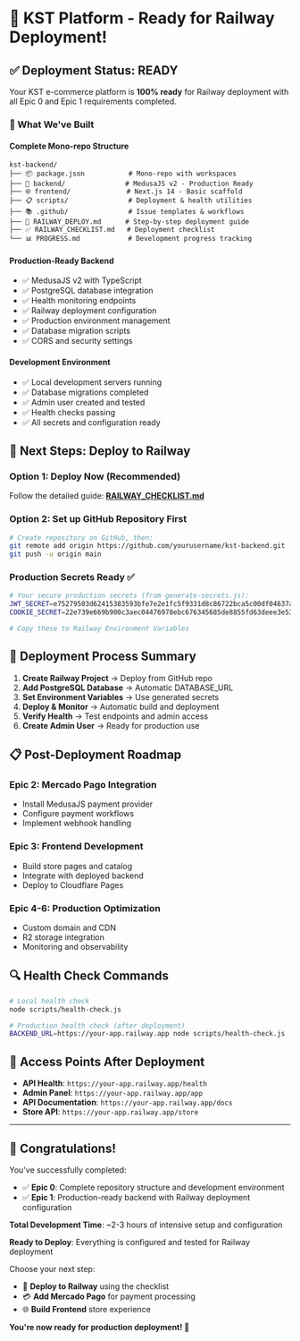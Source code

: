 # 🎉 KST Platform - Ready for Railway Deployment!

## ✅ Deployment Status: READY

Your KST e-commerce platform is **100% ready** for Railway deployment with all Epic 0 and Epic 1 requirements completed.

### 🔧 What We've Built

#### Complete Mono-repo Structure
```
kst-backend/
├── 📦 package.json           # Mono-repo with workspaces
├── 🔧 backend/               # MedusaJS v2 - Production Ready
├── 🌐 frontend/              # Next.js 14 - Basic scaffold  
├── 📋 scripts/               # Deployment & health utilities
├── 📚 .github/               # Issue templates & workflows
├── 🚀 RAILWAY_DEPLOY.md      # Step-by-step deployment guide
├── ✅ RAILWAY_CHECKLIST.md   # Deployment checklist
└── 📊 PROGRESS.md            # Development progress tracking
```

#### Production-Ready Backend
- ✅ MedusaJS v2 with TypeScript
- ✅ PostgreSQL database integration  
- ✅ Health monitoring endpoints
- ✅ Railway deployment configuration
- ✅ Production environment management
- ✅ Database migration scripts
- ✅ CORS and security settings

#### Development Environment
- ✅ Local development servers running
- ✅ Database migrations completed
- ✅ Admin user created and tested
- ✅ Health checks passing
- ✅ All secrets and configuration ready

## 🚀 Next Steps: Deploy to Railway

### Option 1: Deploy Now (Recommended)
Follow the detailed guide: **[RAILWAY_CHECKLIST.md](RAILWAY_CHECKLIST.md)**

### Option 2: Set up GitHub Repository First
```bash
# Create repository on GitHub, then:
git remote add origin https://github.com/yourusername/kst-backend.git
git push -u origin main
```

### Production Secrets Ready ✅
```bash
# Your secure production secrets (from generate-secrets.js):
JWT_SECRET=e75279503d62415383593bfe7e2e1fc5f9331d8c86722bca5c00df04637a1984
COOKIE_SECRET=22e739e669b900c3aec04476978ebc676345685de8855fd63deee3e5375c977f

# Copy these to Railway Environment Variables
```

## 🎯 Deployment Process Summary

1. **Create Railway Project** → Deploy from GitHub repo
2. **Add PostgreSQL Database** → Automatic DATABASE_URL  
3. **Set Environment Variables** → Use generated secrets
4. **Deploy & Monitor** → Automatic build and deployment
5. **Verify Health** → Test endpoints and admin access
6. **Create Admin User** → Ready for production use

## 📋 Post-Deployment Roadmap

### Epic 2: Mercado Pago Integration
- Install MedusaJS payment provider
- Configure payment workflows  
- Implement webhook handling

### Epic 3: Frontend Development
- Build store pages and catalog
- Integrate with deployed backend
- Deploy to Cloudflare Pages

### Epic 4-6: Production Optimization
- Custom domain and CDN
- R2 storage integration
- Monitoring and observability

## 🔍 Health Check Commands

```bash
# Local health check
node scripts/health-check.js

# Production health check (after deployment)
BACKEND_URL=https://your-app.railway.app node scripts/health-check.js
```

## 📱 Access Points After Deployment

- **API Health**: `https://your-app.railway.app/health`
- **Admin Panel**: `https://your-app.railway.app/app` 
- **API Documentation**: `https://your-app.railway.app/docs`
- **Store API**: `https://your-app.railway.app/store`

---

## 🎊 Congratulations!

You've successfully completed:
- ✅ **Epic 0**: Complete repository structure and development environment
- ✅ **Epic 1**: Production-ready backend with Railway deployment configuration

**Total Development Time**: ~2-3 hours of intensive setup and configuration

**Ready to Deploy**: Everything is configured and tested for Railway deployment

Choose your next step:
- 🚀 **Deploy to Railway** using the checklist
- 💳 **Add Mercado Pago** for payment processing  
- 🌐 **Build Frontend** store experience

**You're now ready for production deployment! 🎉**
